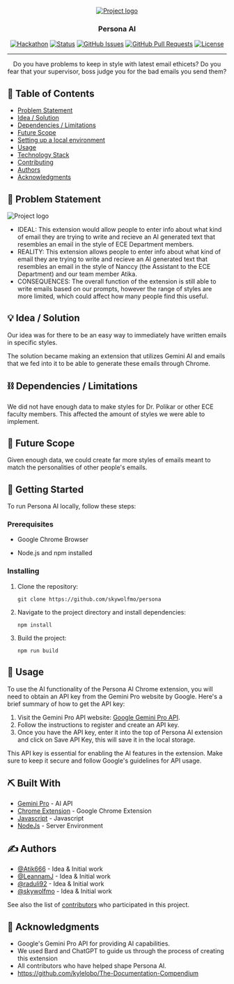 <p align="center">
  <a href="" rel="noopener">
 <img src="https://i.imgur.com/LSKZ924.png" alt="Project logo"></a>
</p>
<h3 align="center">Persona AI</h3>

<div align="center">

  [![Hackathon](https://img.shields.io/badge/hackathon-name-orange.svg)](http://skywolfmo.github.io/persona) 
  [![Status](https://img.shields.io/badge/status-active-success.svg)]() 
  [![GitHub Issues](https://img.shields.io/github/issues/kylelobo/The-Documentation-Compendium.svg)](https://github.com/skywolfmo/persona/issues)
  [![GitHub Pull Requests](https://img.shields.io/github/issues-pr/kylelobo/The-Documentation-Compendium.svg)](https://github.com/skywolfmo/persona/pulls)
  [![License](https://img.shields.io/badge/license-MIT-blue.svg)](LICENSE.md)

</div>

---

<p align="center"> Do you have problems to keep in style with latest email ethicets? Do you fear that your supervisor, boss judge you for the bad emails you send them?
    <br> 
</p>

## 📝 Table of Contents
- [Problem Statement](#problem_statement)
- [Idea / Solution](#idea)
- [Dependencies / Limitations](#limitations)
- [Future Scope](#future_scope)
- [Setting up a local environment](#getting_started)
- [Usage](#usage)
- [Technology Stack](#tech_stack)
- [Contributing](../CONTRIBUTING.md)
- [Authors](#authors)
- [Acknowledgments](#acknowledgments)

## 🧐 Problem Statement <a name = "problem_statement"></a>
 <img src="https://i.imgur.com/x7MQaz0.png" alt="Project logo">

- IDEAL: This extension would allow people to enter info about what kind of email they are trying to write and recieve an AI generated text that resembles an email in the style of ECE Department members.
- REALITY: This extension allows people to enter info about what kind of email they are trying to write and recieve an AI generated text that resembles an email in the style of Nanccy (the Assistant to the ECE Department) and our team member Atika.
- CONSEQUENCES: The overall function of the extension is still able to write emails based on our prompts, however the range of styles are more limited, which could affect how many people find this useful.

## 💡 Idea / Solution <a name = "idea"></a>
Our idea was for there to be an easy way to immediately have written emails in specific styles.

The solution became making an extension that utilizes Gemini AI and emails that we fed into it to be able to generate these emails through Chrome.

## ⛓️ Dependencies / Limitations <a name = "limitations"></a>
We did not have enough data to make styles for Dr. Polikar or other ECE faculty members. This affected the amount of styles we were able to implement.

## 🚀 Future Scope <a name = "future_scope"></a>
Given enough data, we could create far more styles of emails meant to match the personalities of other people's emails.

## 🏁 Getting Started <a name = "getting_started"></a>
To run Persona AI locally, follow these steps:

### Prerequisites

- Google Chrome Browser

- Node.js and npm installed

### Installing

1. Clone the repository:

   ```
   git clone https://github.com/skywolfmo/persona
   ```

2. Navigate to the project directory and install dependencies:

   ```
   npm install
   ```
3. Build the project:

   ```
   npm run build
   ```

## 🎈 Usage <a name="usage"></a>
To use the AI functionality of the Persona AI Chrome extension, you will need to obtain an API key from the Gemini Pro website by Google. Here's a brief summary of how to get the API key:

1. Visit the Gemini Pro API website: [Google Gemini Pro API](https://makersuite.google.com/app/apikey).
2. Follow the instructions to register and create an API key.
3. Once you have the API key, enter it into the top of Persona AI extension and click on Save API Key, this will save it in the local storage.

This API key is essential for enabling the AI features in the extension. Make sure to keep it secure and follow Google's guidelines for API usage.

## ⛏️ Built With <a name = "tech_stack"></a>
- [Gemini Pro](https://www.mongodb.com/) - AI API
- [Chrome Extension](https://expressjs.com/) - Google Chrome Extension
- [Javascript](https://vuejs.org/) - Javascript
- [NodeJs](https://nodejs.org/en/) - Server Environment

## ✍️ Authors <a name = "authors"></a>
- [@Atik666](https://github.com/Atik666) - Idea & Initial work
- [@LeannamJ](https://github.com/LeannamJ) - Idea & Initial work
- [@raduli92](https://github.com/raduli92) - Idea & Initial work
- [@skywolfmo](https://github.com/skywolfmo) - Idea & Initial work

See also the list of [contributors](https://github.com/skywolfmo/persona/contributors) 
who participated in this project.

## 🎉 Acknowledgments <a name = "acknowledgments"></a>
- Google's Gemini Pro API for providing AI capabilities.
- We used Bard and ChatGPT to guide us through the process of creating this extension
- All contributors who have helped shape Persona AI.
- https://github.com/kylelobo/The-Documentation-Compendium
